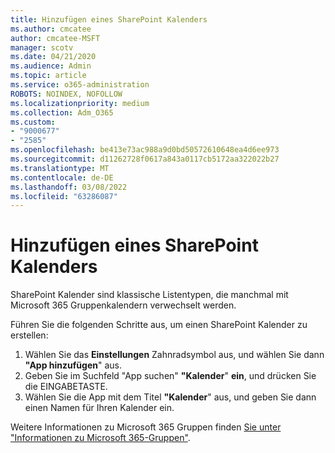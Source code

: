 ```yaml
---
title: Hinzufügen eines SharePoint Kalenders
ms.author: cmcatee
author: cmcatee-MSFT
manager: scotv
ms.date: 04/21/2020
ms.audience: Admin
ms.topic: article
ms.service: o365-administration
ROBOTS: NOINDEX, NOFOLLOW
ms.localizationpriority: medium
ms.collection: Adm_O365
ms.custom:
- "9000677"
- "2585"
ms.openlocfilehash: be413e73ac988a9d0bd50572610648ea4d6ee973
ms.sourcegitcommit: d11262728f0617a843a0117cb5172aa322022b27
ms.translationtype: MT
ms.contentlocale: de-DE
ms.lasthandoff: 03/08/2022
ms.locfileid: "63286087"
---
```

# <a name="add-a-sharepoint-calendar"></a>Hinzufügen eines SharePoint Kalenders

SharePoint Kalender sind klassische Listentypen, die manchmal mit Microsoft 365 Gruppenkalendern verwechselt werden.
 
Führen Sie die folgenden Schritte aus, um einen SharePoint Kalender zu erstellen:
 
1.  Wählen Sie das **Einstellungen** Zahnradsymbol aus, und wählen Sie dann **"App hinzufügen**" aus.
2.  Geben Sie im Suchfeld "App suchen" **"Kalender**" **ein**, und drücken Sie die EINGABETASTE.
3.  Wählen Sie die App mit dem Titel **"Kalender**" aus, und geben Sie dann einen Namen für Ihren Kalender ein.

Weitere Informationen zu Microsoft 365 Gruppen finden [Sie unter "Informationen zu Microsoft 365-Gruppen"](https://support.office.com/article/Learn-about-Office-365-groups-b565caa1-5c40-40ef-9915-60fdb2d97fa2).

